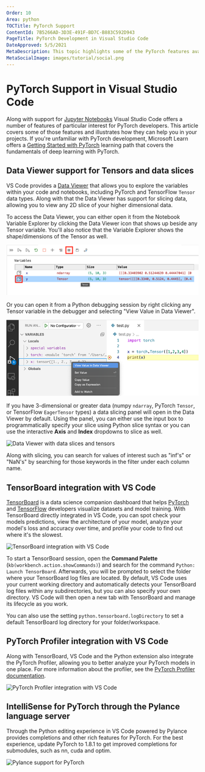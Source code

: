 ```yaml
---
Order: 10
Area: python
TOCTitle: PyTorch Support
ContentId: 7B5266AD-3D3E-491F-BD7C-B883C592D943
PageTitle: PyTorch Development in Visual Studio Code
DateApproved: 5/5/2021
MetaDescription: This topic highlights some of the PyTorch features available within Visual Studio Code.
MetaSocialImage: images/tutorial/social.png
---
```

# PyTorch Support in Visual Studio Code

Along with support for [Jupyter Notebooks](/docs/python/jupyter-support.md) Visual Studio Code offers a number of features of particular interest for PyTorch developers. This article covers some of those features and illustrates how they can help you in your projects. If you're unfamiliar with PyTorch development, Microsoft Learn offers a [Getting Started with PyTorch](/learn/paths/pytorch-fundamentals/) learning path that covers the fundamentals of deep learning with PyTorch.

## Data Viewer support for Tensors and data slices

VS Code provides a [Data Viewer](/docs/python/jupyter-support.md#variable-explorer-and-data-viewer) that allows you to explore the variables within your code and notebooks, including PyTorch and TensorFlow `Tensor` data types. Along with that the Data Viewer has support for slicing data, allowing you to view any 2D slice of your higher dimensional data.

To access the Data Viewer, you can either open it from the Notebook Variable Explorer by clicking the Data Viewer icon that shows up beside any Tensor variable. You'll also notice that the Variable Explorer shows the shape/dimensions of the Tensor as well.

![Accessing the Data Viewer from the variable explorer](images/pytorch-support/variable-explorer-data-viewer.png)

Or you can open it from a Python debugging session by right clicking any Tensor variable in the debugger and selecting "View Value in Data Viewer".

![Accessing the Data Viewer from the Python debugger](images/pytorch-support/debugger-data-viewer.png)

If you have 3-dimensional or greater data (numpy `ndarray`, PyTorch `Tensor`, or TensorFlow `EagerTensor` types) a data slicing panel will open in the Data Viewer by default. Using the panel, you can either use the input box to programmatically specify your slice using Python slice syntax or you can use the interactive **Axis** and **Index** dropdowns to slice as well.

![Data Viewer with data slices and tensors](images/pytorch-support/data-slicing.png)

Along with slicing, you can search for values of interest such as "inf's" or "NaN's" by searching for those keywords in the filter under each column name.

## TensorBoard integration with VS Code

[TensorBoard](https://www.tensorflow.org/tensorboard) is a data science companion dashboard that helps [PyTorch](https://pytorch.org/) and [TensorFlow](https://www.tensorflow.org/) developers visualize datasets and model training. With TensorBoard directly integrated in VS Code, you can spot check your models predictions, view the architecture of your model, analyze your model's loss and accuracy over time, and profile your code to find out where it's the slowest.

![TensorBoard integration with VS Code](images/pytorch-support/tensorboard-integration.png)

To start a TensorBoard session, open the **Command Palette** (`kb(workbench.action.showCommands)`) and search for the command `Python: Launch TensorBoard`. Afterwards, you will be prompted to select the folder where your TensorBoard log files are located. By default, VS Code uses your current working directory and automatically detects your TensorBoard log files within any subdirectories, but you can also specify your own directory. VS Code will then open a new tab with TensorBoard and manage its lifecycle as you work.

You can also use the setting `python.tensorboard.logDirectory` to set a default TensorBoard log directory for your folder/workspace.

## PyTorch Profiler integration with VS Code

Along with TensorBoard, VS Code and the Python extension also integrate the PyTorch Profiler, allowing you to better analyze your PyTorch models in one place. For more information about the profiler, see the [PyTorch Profiler documentation](https://pytorch.org/blog/introducing-pytorch-profiler-the-new-and-improved-performance-tool/).

![PyTorch Profiler integration with VS Code](images/pytorch-support/pytorch-profiler.png)

## IntelliSense for PyTorch through the Pylance language server

Through the Python editing experience in VS Code powered by Pylance provides completions and other rich features for PyTorch. For the best experience, update PyTorch to 1.8.1 to get improved completions for submodules, such as nn, cuda and optim.

![Pylance support for PyTorch](images/pytorch-support/pytorch-pylance.gif)
